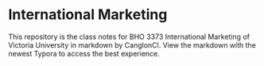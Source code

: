 # International Marketing
This repository is the class notes for BHO 3373 International Marketing of Victoria University in markdown by CanglonCl. View the markdown with the newest Typora to access the best experience. 